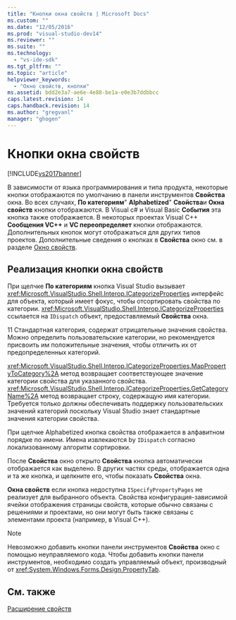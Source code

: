 ```yaml
---
title: "Кнопки окна свойств | Microsoft Docs"
ms.custom: ""
ms.date: "12/05/2016"
ms.prod: "visual-studio-dev14"
ms.reviewer: ""
ms.suite: ""
ms.technology: 
  - "vs-ide-sdk"
ms.tgt_pltfrm: ""
ms.topic: "article"
helpviewer_keywords: 
  - "Окно свойств, кнопки"
ms.assetid: bdd2e3a7-ae6e-4e88-be1a-e0e3b7ddbbcc
caps.latest.revision: 14
caps.handback.revision: 14
ms.author: "gregvanl"
manager: "ghogen"
---
```

# Кнопки окна свойств
[!INCLUDE[vs2017banner](../../code-quality/includes/vs2017banner.md)]

В зависимости от языка программирования и типа продукта, некоторые кнопки отображаются по умолчанию в панели инструментов **Свойства** окна.  Во всех случаях, **По категориям**"  **Alphabetized**"  **Свойства**и  **Окна свойств** кнопки отображаются.  В Visual c\# и Visual Basic **События** эта кнопка также отображается.  В некоторых проектах Visual C\+\+ **Сообщения VC\+\+** и  **VC переопределяет** кнопки отображаются.  Дополнительных кнопок могут отображаться для других типов проектов.  Дополнительные сведения о кнопках в **Свойства** окно см. в разделе  [Окно свойств](../../ide/reference/properties-window.md).  
  
## Реализация кнопки окна свойств  
 При щелчке **По категориям** кнопка Visual Studio вызывает  <xref:Microsoft.VisualStudio.Shell.Interop.ICategorizeProperties> интерфейс для объекта, который имеет фокус, чтобы отсортировать свойства по категории.  <xref:Microsoft.VisualStudio.Shell.Interop.ICategorizeProperties> ссылается на  `IDispatch` объект, предоставляемый  **Свойства** окна.  
  
 11 Стандартная категория, содержат отрицательные значения свойства.  Можно определить пользовательские категории, но рекомендуется присвоить им положительные значения, чтобы отличить их от предопределенных категорий.  
  
 <xref:Microsoft.VisualStudio.Shell.Interop.ICategorizeProperties.MapPropertyToCategory%2A> метод возвращает соответствующее значение категории свойства для указанного свойства.  <xref:Microsoft.VisualStudio.Shell.Interop.ICategorizeProperties.GetCategoryName%2A> метод возвращает строку, содержащую имя категории.  Требуется только должны обеспечивать поддержку пользовательских значений категорий поскольку Visual Studio знает стандартные значения категории свойства.  
  
 При щелчке Alphabetized кнопка свойства отображается в алфавитном порядке по имени.  Имена извлекаются by `IDispatch` согласно локализованному алгоритм сортировки.  
  
 После **Свойства** окно открыто  **Свойства** кнопка автоматически отображается как выделено.  В других частях среды, отображается одна и та же кнопка, и щелкните его, чтобы показать **Свойства** окна.  
  
 **Окна свойств** если кнопка недоступна  `ISpecifyPropertyPages` не реализует для выбранного объекта.  Свойства конфигурация\-зависимой ячейки отображения страницы свойств, которые обычно связаны с решениями и проектами, но они могут быть также связаны с элементами проекта \(например, в Visual C\+\+\).  
  
> [!NOTE]
>  Невозможно добавить кнопки панели инструментов **Свойства** окно с помощью неуправляемого кода.  Чтобы добавить кнопки панели инструментов, необходимо создать управляемый объект, производный от <xref:System.Windows.Forms.Design.PropertyTab>.  
  
## См. также  
 [Расширение свойств](../../extensibility/internals/extending-properties.md)